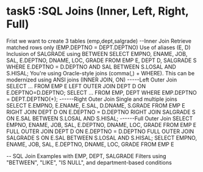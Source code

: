 # task5 :SQL Joins (Inner, Left, Right, Full)
Frist we want to create 3 tables (emp,dept,salgrade)
--Inner Join
Retrieve matched rows only (EMP.DEPTNO = DEPT.DEPTNO)
Use of aliases (E, D)
Inclusion of SALGRADE using BETWEEN
SELECT EMPNO, ENAME, JOB, SAL, E.DEPTNO, DNAME, LOC, GRADE FROM EMP E, DEPT D, SALGRADE S
WHERE E.DEPTNO = D.DEPTNO AND SAL BETWEEN S.LOSAL AND S.HISAL;
You're using Oracle-style joins (comma(,) + WHERE).
This can be modernized using ANSI joins (INNER JOIN, ON)
-----Left Outer Join
SELECT ... FROM EMP E LEFT OUTER JOIN DEPT D ON E.DEPTNO=D.DEPTNO;
SELECT ... FROM EMP, DEPT WHERE EMP.DEPTNO = DEPT.DEPTNO(+);
------Right Outer Join 
Single and multiple joins
SELECT E.EMPNO, E.ENAME, E.SAL, D.DNAME, S.GRADE FROM EMP E RIGHT JOIN DEPT D ON E.DEPTNO = D.DEPTNO RIGHT JOIN SALGRADE S ON E.SAL BETWEEN S.LOSAL AND S.HISAL;
------Full Outer Join 
SELECT EMPNO, ENAME, JOB, SAL, E.DEPTNO, DNAME, LOC, GRADE FROM EMP E FULL OUTER JOIN DEPT D ON E.DEPTNO = D.DEPTNO FULL OUTER JOIN SALGRADE S ON E.SAL BETWEEN S.LOSAL AND S.HISAL;
SELECT EMPNO, ENAME, JOB, SAL, E.DEPTNO, DNAME, LOC, GRADE
FROM EMP E

-- SQL Join Examples with EMP, DEPT, SALGRADE
 Filters using "BETWEEN", "LIKE", "IS NULL", and department-based conditions
